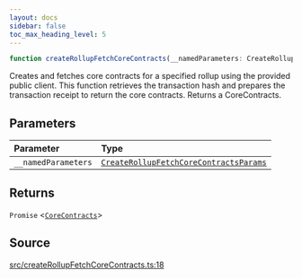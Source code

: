 ```yaml
---
layout: docs
sidebar: false
toc_max_heading_level: 5
---
```


```ts
function createRollupFetchCoreContracts(__namedParameters: CreateRollupFetchCoreContractsParams): Promise<CoreContracts>
```

Creates and fetches core contracts for a specified rollup using the provided
public client. This function retrieves the transaction hash and prepares the
transaction receipt to return the core contracts. Returns a CoreContracts.

## Parameters

| Parameter | Type |
| :------ | :------ |
| `__namedParameters` | [`CreateRollupFetchCoreContractsParams`](../type-aliases/CreateRollupFetchCoreContractsParams.md) |

## Returns

`Promise` \<[`CoreContracts`](../../types/CoreContracts/type-aliases/CoreContracts.md)\>

## Source

[src/createRollupFetchCoreContracts.ts:18](https://github.com/OffchainLabs/arbitrum-orbit-sdk/blob/9d5595a042e42f7d6b9af10a84816c98ea30f330/src/createRollupFetchCoreContracts.ts#L18)
